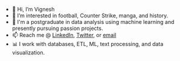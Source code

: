 - 👋 Hi, I’m Vignesh
- 👀 I’m interested in football, Counter Strike, manga, and history.
- 🌱 I'm a postgraduate in data analysis using machine learning and presently pursuing passion projects.
- 📫 Reach me @ <a href="https://www.linkedin.com/in/viggggnesh">LinkedIn</a>, <a href="https://www.twitter.com/viggggnesh">Twitter</a>, or <a href="vigneshg796@gmail.com">email</a>
- 📊 I work with databases, ETL, ML, text processing, and data visualization.

<!---
viggggnesh/viggggnesh is a ✨ special ✨ repository because its `README.md` (this file) appears on your GitHub profile.
You can click the Preview link to take a look at your changes.
--->
